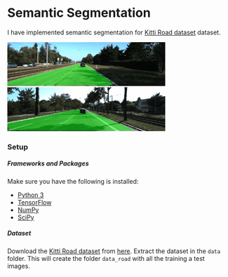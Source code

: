 # Semantic Segmentation

I have implemented semantic segmentation for [Kitti Road dataset](http://www.cvlibs.net/datasets/kitti/eval_road.php) dataset.


<img src="examples/um.gif" height="100"> <img src="examples/umm.gif" height="100">


### Setup

##### Frameworks and Packages

Make sure you have the following is installed:
 - [Python 3](https://www.python.org/)
 - [TensorFlow](https://www.tensorflow.org/)
 - [NumPy](http://www.numpy.org/)
 - [SciPy](https://www.scipy.org/)

##### Dataset

Download the [Kitti Road dataset](http://www.cvlibs.net/datasets/kitti/eval_road.php) from [here](http://www.cvlibs.net/download.php?file=data_road.zip).  Extract the dataset in the `data` folder.  This will create the folder `data_road` with all the training a test images.



